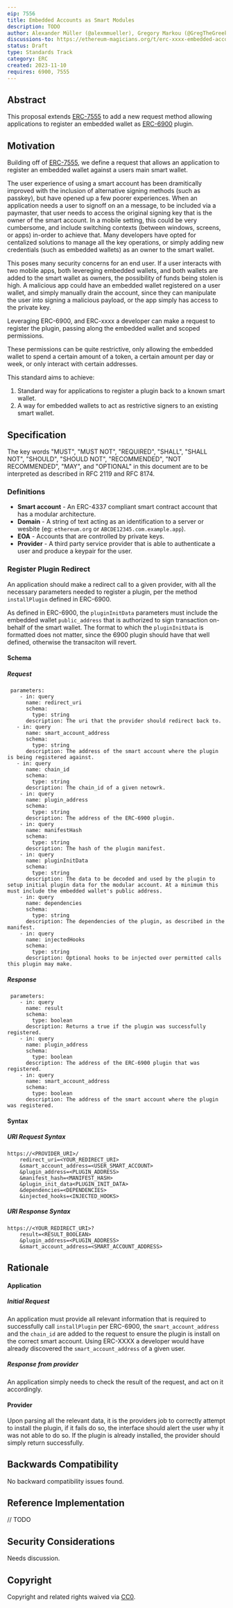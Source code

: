 ```yaml
---
eip: 7556
title: Embedded Accounts as Smart Modules
description: TODO
author: Alexander Müller (@alexmmueller), Gregory Markou (@GregTheGreek)
discussions-to: https://ethereum-magicians.org/t/erc-xxxx-embedded-accounts-as-smart-modules
status: Draft
type: Standards Track
category: ERC
created: 2023-11-10
requires: 6900, 7555
---
```


## Abstract
This proposal extends [ERC-7555](./ERC-7555) to add a new request method allowing applications to register an embedded wallet as [ERC-6900](./ERC-6900) plugin.

## Motivation
Building off of [ERC-7555](./ERC-7555), we define a request that allows an application to register an embedded wallet against a users main smart wallet.

The user experience of using a smart account has been dramitically improved with the inclusion of alternative signing methods (such as passkey), but have opened up a few poorer experiences. When an application needs a user to signoff on an a message, to be included via a paymaster, that user needs to access the original signing key that is the owner of the smart account. In a mobile setting, this could be very cumbersome, and include switching contexts (between windows, screens, or apps) in-order to achieve that. Many developers have opted for centalized solutions to manage all the key operations, or simply adding new credentials (such as embedded wallets) as an owner to the smart wallet.

This poses many security concerns for an end user. If a user interacts with two mobile apps, both levereging embedded wallets, and both wallets are added to the smart wallet as owners, the possibility of funds being stolen is high. A malicious app could have an embedded wallet registered on a user wallet, and simply manually drain the account, since they can manipulate the user into signing a malicious payload, or the app simply has access to the private key.

Leveraging ERC-6900, and ERC-xxxx a developer can make a request to register the plugin, passing along the embedded wallet and scoped permissions. 

These permissions can be quite restrictive, only allowing the embedded wallet to spend a certain amount of a token, a certain amount per day or week, or only interact with certain addresses.

This standard aims to achieve:
1. Standard way for applications to register a plugin back to a known smart wallet.
2. A way for embedded wallets to act as restrictive signers to an existing smart wallet.

## Specification
The key words "MUST", "MUST NOT", "REQUIRED", "SHALL", "SHALL NOT", "SHOULD", "SHOULD NOT", "RECOMMENDED", "NOT RECOMMENDED", "MAY", and "OPTIONAL" in this document are to be interpreted as described in RFC 2119 and RFC 8174.

### Definitions
- **Smart account** - An ERC-4337 compliant smart contract account that has a modular architecture.
- **Domain** - A string of text acting as an identification to a server or wesbite (eg: `ethereum.org` or `ABCDE12345.com.example.app`).
- **EOA** - Accounts that are controlled by private keys.
- **Provider** - A third party service provider that is able to authenticate a user and produce a keypair for the user.

### Register Plugin Redirect
An application should make a redirect call to a given provider, with all the necessary parameters needed to register a plugin, per the method `installPlugin` defined in ERC-6900.

As defined in ERC-6900, the `pluginInitData` parameters must include the embedded wallet `public_address` that is authorized to sign transaction on-behalf of the smart wallet. The format to which the `pluginInitData` is formatted does not matter, since the 6900 plugin should have that well defined, otherwise the transaciton will revert.

#### Schema
##### Request
```=
 parameters:
    - in: query
      name: redirect_uri
      schema:
        type: string
      description: The uri that the provider should redirect back to.
   - in: query
      name: smart_account_address
      schema:
        type: string
      description: The address of the smart account where the plugin is being registered against.
   - in: query
      name: chain_id
      schema:
        type: string
      description: The chain_id of a given netowrk.
    - in: query
      name: plugin_address
      schema:
        type: string
      description: The address of the ERC-6900 plugin.
    - in: query
      name: manifestHash
      schema:
        type: string
      description: The hash of the plugin manifest.
    - in: query
      name: pluginInitData
      schema:
        type: string
      description: The data to be decoded and used by the plugin to setup initial plugin data for the modular account. At a minimum this must include the embedded wallet's public address.
    - in: query
      name: dependencies
      schema:
        type: string
      description: The dependencies of the plugin, as described in the manifest.
    - in: query
      name: injectedHooks
      schema:
        type: string
      description: Optional hooks to be injected over permitted calls this plugin may make.
```

##### Response
```=
 parameters:
    - in: query
      name: result
      schema:
        type: boolean
      description: Returns a true if the plugin was successfully registered.
    - in: query
      name: plugin_address
      schema:
        type: boolean
      description: The address of the ERC-6900 plugin that was registered.
    - in: query
      name: smart_account_address
      schema:
        type: boolean
      description: The address of the smart account where the plugin was registered.
```

#### Syntax
##### URI Request Syntax
```=
https://<PROVIDER_URI>/
    redirect_uri=<YOUR_REDIRECT_URI>
    &smart_account_address=<USER_SMART_ACCOUNT>
    &plugin_address=<PLUGIN_ADDRESS>
    &manifest_hash=<MANIFEST_HASH>
    &plugin_init_data<PLUGIN_INIT_DATA>
    &dependencies=<DEPENDENCIES>
    &injected_hooks=<INJECTED_HOOKS>
```

##### URI Response Syntax
```=
https://<YOUR_REDIRECT_URI>?
    result=<RESULT_BOOLEAN>
    &plugin_address=<PLUGIN_ADDRESS>
    &smart_account_address=<SMART_ACCOUNT_ADDRESS>
```

## Rationale
#### Application
##### Initial Request
An application must provide all relevant information that is required to successfully call `installPlugin` per ERC-6900, the `smart_account_address` and the `chain_id` are added to the request to ensure the plugin is install on the correct smart account. Using ERC-XXXX a developer would have already discovered the `smart_account_address` of a given user.

##### Response from provider
An application simply needs to check the result of the request, and act on it accordingly.

#### Provider
Upon parsing all the relevant data, it is the providers job to correctly attempt to install the plugin, if it fails do so, the interface should alert the user why it was not able to do so. If the plugin is already installed, the provider should simply return successfully.

## Backwards Compatibility

No backward compatibility issues found.

## Reference Implementation
// TODO

## Security Considerations

Needs discussion.

## Copyright

Copyright and related rights waived via [CC0](../LICENSE.md).